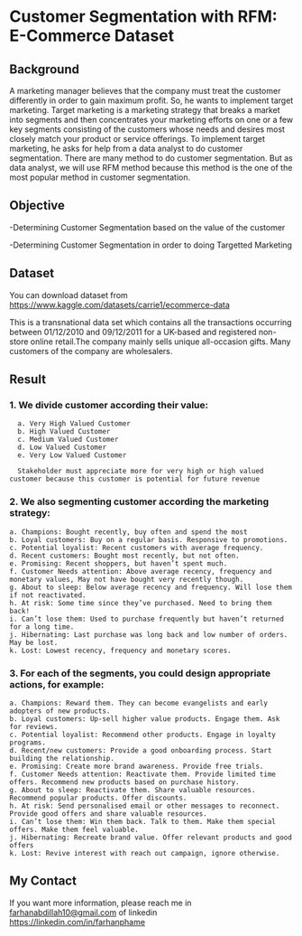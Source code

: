 # Customer Segmentation with RFM: E-Commerce Dataset

## Background
A marketing manager believes that the company must treat the customer differently in order to gain maximum profit. So, he wants to implement target marketing. Target marketing is a marketing strategy that breaks a market into segments and then concentrates your marketing efforts on one or a few key segments consisting of the customers whose needs and desires most closely match your product or service offerings. To implement target marketing, he asks for help from a data analyst to do customer segmentation. There are many method to do customer segmentation. But as data analyst, we will use RFM method because this method is the one of the most popular method in customer segmentation.

## Objective
-Determining Customer Segmentation based on the value of the customer

-Determining Customer Segmentation in order to doing Targetted Marketing

## Dataset
You can download dataset from https://www.kaggle.com/datasets/carrie1/ecommerce-data

This is a transnational data set which contains all the transactions occurring between 01/12/2010 and 09/12/2011 for a UK-based and registered non-store online retail.The company mainly sells unique all-occasion gifts. Many customers of the company are wholesalers.

## Result
### **1. We divide customer according their value:**

      a. Very High Valued Customer
      b. High Valued Customer
      c. Medium Valued Customer
      d. Low Valued Customer
      e. Very Low Valued Customer
      
      Stakeholder must appreciate more for very high or high valued customer because this customer is potential for future revenue
      
### **2.   We also segmenting customer according the marketing strategy:**

    a. Champions: Bought recently, buy often and spend the most
    b. Loyal customers: Buy on a regular basis. Responsive to promotions.
    c. Potential loyalist: Recent customers with average frequency.
    d. Recent customers: Bought most recently, but not often.
    e. Promising: Recent shoppers, but haven’t spent much.
    f. Customer Needs attention: Above average recency, frequency and monetary values, May not have bought very recently though.
    g. About to sleep: Below average recency and frequency. Will lose them if not reactivated.
    h. At risk: Some time since they’ve purchased. Need to bring them back!
    i. Can’t lose them: Used to purchase frequently but haven’t returned for a long time.
    j. Hibernating: Last purchase was long back and low number of orders. May be lost.
    k. Lost: Lowest recency, frequency and monetary scores.
    
### **3. For each of the segments, you could design appropriate actions, for example:**

    a. Champions: Reward them. They can become evangelists and early adopters of new products.
    b. Loyal customers: Up-sell higher value products. Engage them. Ask for reviews.
    c. Potential loyalist: Recommend other products. Engage in loyalty programs.
    d. Recent/new customers: Provide a good onboarding process. Start building the relationship.
    e. Promising: Create more brand awareness. Provide free trials.
    f. Customer Needs attention: Reactivate them. Provide limited time offers. Recommend new products based on purchase history.
    g. About to sleep: Reactivate them. Share valuable resources. Recommend popular products. Offer discounts.
    h. At risk: Send personalised email or other messages to reconnect. Provide good offers and share valuable resources.
    i. Can’t lose them: Win them back. Talk to them. Make them special offers. Make them feel valuable.
    j. Hibernating: Recreate brand value. Offer relevant products and good offers
    k. Lost: Revive interest with reach out campaign, ignore otherwise.

## My Contact
If you want more information, please reach me in farhanabdillah10@gmail.com of linkedin https://linkedin.com/in/farhanphame

